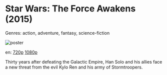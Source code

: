# Star Wars: The Force Awakens (2015)

Genres: action, adventure, fantasy, science-fiction

![poster](http://image.tmdb.org/t/p/w500/vZpB8ezB1IqpxI9rx553TuGwDzJ.jpg)

en:
  [720p](magnet:?xt=urn:btih:6D33001DD61BE4032AA73D0A193510AE7C4B4DCD&tr=udp://glotorrents.pw:6969/announce&tr=udp://tracker.opentrackr.org:1337/announce&tr=udp://torrent.gresille.org:80/announce&tr=udp://tracker.openbittorrent.com:80&tr=udp://tracker.coppersurfer.tk:6969&tr=udp://tracker.leechers-paradise.org:6969&tr=udp://p4p.arenabg.ch:1337&tr=udp://tracker.internetwarriors.net:1337)
  [1080p](magnet:?xt=urn:btih:423EED0C53F3857F66FCFB7522FB8C3829D1DCF4&tr=udp://glotorrents.pw:6969/announce&tr=udp://tracker.opentrackr.org:1337/announce&tr=udp://torrent.gresille.org:80/announce&tr=udp://tracker.openbittorrent.com:80&tr=udp://tracker.coppersurfer.tk:6969&tr=udp://tracker.leechers-paradise.org:6969&tr=udp://p4p.arenabg.ch:1337&tr=udp://tracker.internetwarriors.net:1337)
  


Thirty years after defeating the Galactic Empire, Han Solo and his allies face a new threat from the evil Kylo Ren and his army of Stormtroopers.